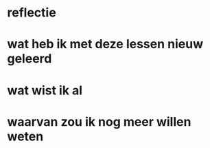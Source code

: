 # reflectie

# wat heb ik met deze lessen nieuw geleerd

# wat wist ik al 

# waarvan zou ik nog meer willen weten  